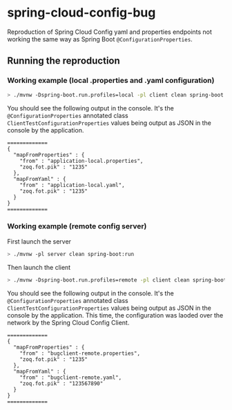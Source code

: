 # spring-cloud-config-bug

Reproduction of Spring Cloud Config yaml and properties endpoints not working the same way as Spring Boot `@ConfigurationProperties`.

## Running the reproduction

### Working example (local .properties and .yaml configuration)

```sh
> ./mvnw -Dspring-boot.run.profiles=local -pl client clean spring-boot:run
```

You should see the following output in the console. It's the `@ConfigurationProperties` annotated class `ClientTestConfigurationProperties` values being output as JSON in the console by the application.

```
=============
{
  "mapFromProperties" : {
    "from" : "application-local.properties",
    "zoq.fot.pik" : "1235"
  },
  "mapFromYaml" : {
    "from" : "application-local.yaml",
    "zoq.fot.pik" : "1235"
  }
}
=============
```

### Working example (remote config server)

First launch the server

```sh
> ./mvnw -pl server clean spring-boot:run
```

Then launch the client

```sh
> ./mvnw -Dspring-boot.run.profiles=remote -pl client clean spring-boot:run
```

You should see the following output in the console. It's the `@ConfigurationProperties` annotated class `ClientTestConfigurationProperties` values being output as JSON in the console by the application. This time, the configuration was laoded over the network by the Spring Cloud Config Client.

```
=============
{
  "mapFromProperties" : {
    "from" : "bugclient-remote.properties",
    "zoq.fot.pik" : "1235"
  },
  "mapFromYaml" : {
    "from" : "bugclient-remote.yaml",
    "zoq.fot.pik" : "123567890"
  }
}
=============
```
